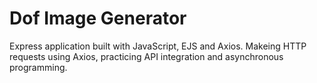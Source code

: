 # Dof Image Generator

Express application built with JavaScript, EJS and Axios. Makeing HTTP requests using Axios, practicing API integration and asynchronous programming.
